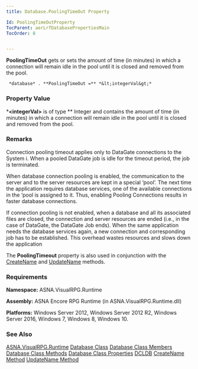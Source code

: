 ```yaml
---
title: Database.PoolingTimeOut Property

Id: PoolingTimeOutProperty
TocParent: aerLrfDatabasePropertiesMain
TocOrder: 8


---
```


**PoolingTimeOut** gets or sets the amount of time (in minutes) in which a connection will remain idle in the pool until it is closed and removed from the pool. 

```
 *database* . **PoolingTimeOut =** *&lt;integerVal&gt;* 
```

### Property Value
***&lt;integerVal&gt;** is of type ** Integer and contains the amount of time (in minutes) in which a connection will remain idle in the pool until it is closed and removed from the pool. 

### Remarks
Connection pooling timeout applies only to DataGate connections to the System i. When a pooled DataGate job is idle for the timeout period, the job is terminated. 

When database connection pooling is enabled, the communication to the server and to the server resources are kept in a special ‘pool’. The next time the application requires database services, one of the available connections in the ‘pool is assigned to it. Thus, enabling Pooling Connections results in faster database connections. 

If connection pooling is not enabled, when a database and all its associated files are closed, the connection and server resources are ended (i.e., in the case of DataGate, the DataGate Job ends). When the same application needs the database services again, a new connection and corresponding job has to be established. This overhead wastes resources and slows down the application 

The **PoolingTimeout** property is also used in conjunction with the [CreateName](CreateName_Method.html) and [UpdateName](UpdateName_Method.html) methods. 

### Requirements
**Namespace:** ASNA.VisualRPG.Runtime 

**Assembly:** ASNA Encore RPG Runtime (in ASNA.VisualRPG.Runtime.dll) 

**Platforms:** Windows Server 2012, Windows Server 2012 R2, Windows Server 2016, Windows 7, Windows 8, Windows 10. 

### See Also
[ASNA.VisualRPG.Runtime](aerLrfRuntimeNamespace.html)
[Database Class](Date_Formats.html)
[Database Class Members](aerLrfDatabasePropertiesMain.html)
[Database Class Methods](aerLrfDatabaseMethods.html)
[Database Class Properties](aerLrfDatabasePropertiesMain.html)
[DCLDB](DCLDB.html)
[CreateName Method](CreateName_Method.html)
[UpdateName Method](UpdateName_Method.html) 
